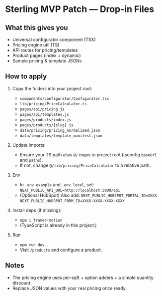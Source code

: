 # Sterling MVP Patch — Drop-in Files

## What this gives you
- Universal configurator component (TSX)
- Pricing engine util (TS)
- API routes for pricing/templates
- Product pages (index + dynamic)
- Sample pricing & template JSONs

## How to apply
1) Copy the folders into your project root:
   - `components/configurator/Configurator.tsx`
   - `lib/pricing/PriceCalculator.ts`
   - `pages/api/pricing.js`
   - `pages/api/templates.js`
   - `pages/products/index.js`
   - `pages/products/[slug].js`
   - `data/pricing/pricing_normalized.json`
   - `data/templates/template_manifest.json`

2) Update imports:
   - Ensure your TS path alias `@/` maps to project root (tsconfig `baseUrl` and `paths`).
   - If not, change `@/lib/pricing/PriceCalculator` to a relative path.

3) Env
   - In `.env.example` and `.env.local`, set:
     `NEXT_PUBLIC_API_URL=http://localhost:3000/api`
   - (Optional HubSpot) Also add:
     `NEXT_PUBLIC_HUBSPOT_PORTAL_ID=XXXX`
     `NEXT_PUBLIC_HUBSPOT_FORM_ID=XXXX-XXXX-XXXX-XXXX`

4) Install deps (if missing):
   - `npm i framer-motion`
   - (TypeScript is already in this project.)

5) Run
   - `npm run dev`
   - Visit `/products` and configure a product.

## Notes
- The pricing engine uses per‑sqft + option adders + a simple quantity discount.
- Replace JSON values with your real pricing once ready.
